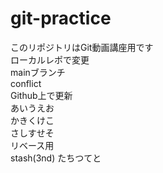 # git-practice
このリポジトリはGit動画講座用です  
ローカルレポで変更  
mainブランチ  
conflict  
Github上で更新  
あいうえお  
かきくけこ  
さしすせそ  
リベース用  
stash(3nd)
たちつてと